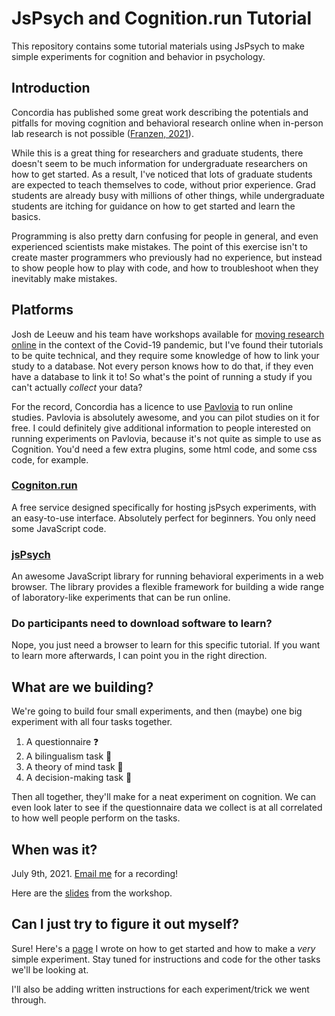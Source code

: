 # JsPsych and Cognition.run Tutorial #

This repository contains some tutorial materials using JsPsych to make simple experiments for cognition and behavior in psychology.

## Introduction ##

Concordia has published some great work describing the potentials and pitfalls for moving cognition and behavioral research online when in-person lab research is not possible ([Franzen, 2021](https://www.researchgate.net/publication/348962122_Best_practice_suggestions_for_successful_online_studies)).

While this is a great thing for researchers and graduate students, there doesn't seem to be much information for undergraduate researchers on how to get started. As a result, I've noticed that lots of graduate students are expected to teach themselves to code, without prior experience. Grad students are already busy with millions of other things, while undergraduate students are itching for guidance on how to get started and learn the basics.

Programming is also pretty darn confusing for people in general, and even experienced scientists make mistakes. The point of this exercise isn't to create master programmers who previously had no experience, but instead to show people how to play with code, and how to troubleshoot when they inevitably make mistakes.

## Platforms ##

Josh de Leeuw and his team have workshops available for [moving research online](https://www.movingresearchonline.info/) in the context of the Covid-19 pandemic, but I've found their tutorials to be quite technical, and they require some knowledge of how to link your study to a database. Not every person knows how to do that, if they even have a database to link it to! So what's the point of running a study if you can't actually *collect* your data?

For the record, Concordia has a licence to use [Pavlovia](https://pavlovia.org/#about) to run online studies. Pavlovia is absolutely awesome, and you can pilot studies on it for free. I could definitely give additional information to people interested on running experiments on Pavlovia, because it's not quite as simple to use as Cognition. You'd need a few extra plugins, some html code, and some css code, for example. 

### [Cogniton.run](https://www.cognition.run/) ###

A free service designed specifically for hosting jsPsych experiments, with an easy-to-use interface. Absolutely perfect for beginners. You only need some JavaScript code.


### [jsPsych](https://www.jspsych.org/) ###

An awesome JavaScript library for running behavioral experiments in a web browser. The library provides a flexible framework for building a wide range of laboratory-like experiments that can be run online.

### Do participants need to download software to learn? ###

Nope, you just need a browser to learn for this specific tutorial. If you want to learn more afterwards, I can point you in the right direction.


## What are we building? ##

We're going to build four small experiments, and then (maybe) one big experiment with all four tasks together. 

1. A questionnaire :question:
2. A bilingualism task :speech_balloon:
3. A theory of mind task :thought_balloon:
4. A decision-making task :1234:

Then all together, they'll make for a neat experiment on cognition. We can even look later to see if the questionnaire data we collect is at all correlated to how well people perform on the tasks. 


## When was it? ##

July 9th, 2021. [Email me](mailto:nathalie.germain@mail.concordia.ca) for a recording!

Here are the [slides](https://docs.google.com/presentation/d/1ZAh7hTLqUN_ZtBQx27fPhNOssGavjreQPBf8Bqd-lc4/edit?usp=sharing) from the workshop. 

## Can I just try to figure it out myself? ##

Sure! Here's a [page](https://github.com/LMD-nat/tutorial_jsPsych/wiki/Getting-Started) I wrote on how to get started and how to make a *very* simple experiment. Stay tuned for instructions and code for the other tasks we'll be looking at. 

I'll also be adding written instructions for each experiment/trick we went through. 
